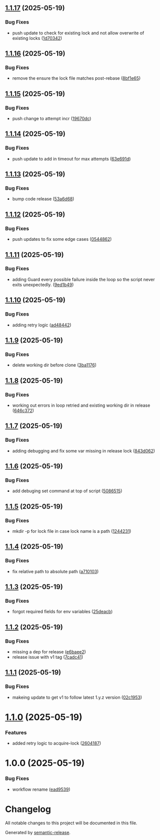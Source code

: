 ## [1.1.17](https://github.com/billypearson/github-action-ci-lock/compare/v1.1.16...v1.1.17) (2025-05-19)


### Bug Fixes

* push update to check for existing lock and not allow overwrite of existing locks ([1d70342](https://github.com/billypearson/github-action-ci-lock/commit/1d70342f205b3fa197ca834f60ba5962992a9f25))

## [1.1.16](https://github.com/billypearson/github-action-ci-lock/compare/v1.1.15...v1.1.16) (2025-05-19)


### Bug Fixes

* remove the ensure the lock file matches post-rebase ([8bf1e65](https://github.com/billypearson/github-action-ci-lock/commit/8bf1e65dda7f33f2dce2274bb09bb795f489005a))

## [1.1.15](https://github.com/billypearson/github-action-ci-lock/compare/v1.1.14...v1.1.15) (2025-05-19)


### Bug Fixes

* push change to attempt incr ([19670dc](https://github.com/billypearson/github-action-ci-lock/commit/19670dcf09a601463e4a2f48d5f5a27eb6eeed51))

## [1.1.14](https://github.com/billypearson/github-action-ci-lock/compare/v1.1.13...v1.1.14) (2025-05-19)


### Bug Fixes

* push update to add in timeout for max attempts ([63e691d](https://github.com/billypearson/github-action-ci-lock/commit/63e691d0f29e68ca1804d7f59a0ea6555352d6c9))

## [1.1.13](https://github.com/billypearson/github-action-ci-lock/compare/v1.1.12...v1.1.13) (2025-05-19)


### Bug Fixes

* bump code release ([53a6d68](https://github.com/billypearson/github-action-ci-lock/commit/53a6d68de383bd4c9695382954c3439d79a78911))

## [1.1.12](https://github.com/billypearson/github-action-ci-lock/compare/v1.1.11...v1.1.12) (2025-05-19)


### Bug Fixes

* push updates to fix some edge cases ([0544862](https://github.com/billypearson/github-action-ci-lock/commit/0544862342fb3dbab1542bde4fd547bd0bc1c9fa))

## [1.1.11](https://github.com/billypearson/github-action-ci-lock/compare/v1.1.10...v1.1.11) (2025-05-19)


### Bug Fixes

* adding Guard every possible failure inside the loop so the script never exits unexpectedly. ([9ed1b49](https://github.com/billypearson/github-action-ci-lock/commit/9ed1b49fd9de30f90f800f6ee39f886c6b2fc743))

## [1.1.10](https://github.com/billypearson/github-action-ci-lock/compare/v1.1.9...v1.1.10) (2025-05-19)


### Bug Fixes

* adding retry logic ([ad48442](https://github.com/billypearson/github-action-ci-lock/commit/ad48442d013151dea553fbafee1c5094b4fbbf9f))

## [1.1.9](https://github.com/billypearson/github-action-ci-lock/compare/v1.1.8...v1.1.9) (2025-05-19)


### Bug Fixes

* delete working dir before clone ([3ba1176](https://github.com/billypearson/github-action-ci-lock/commit/3ba1176fac25529deb2ce035c130d5cc115d9d19))

## [1.1.8](https://github.com/billypearson/github-action-ci-lock/compare/v1.1.7...v1.1.8) (2025-05-19)


### Bug Fixes

* working out errors in loop retried and existing working dir in release ([646c372](https://github.com/billypearson/github-action-ci-lock/commit/646c37231f86f5e61ac39201fd018a32a522e74d))

## [1.1.7](https://github.com/billypearson/github-action-ci-lock/compare/v1.1.6...v1.1.7) (2025-05-19)


### Bug Fixes

* adding debugging and fix some var missing in release lock ([843d062](https://github.com/billypearson/github-action-ci-lock/commit/843d0624e37b384f30d64bf61a0b61b3d46a38d5))

## [1.1.6](https://github.com/billypearson/github-action-ci-lock/compare/v1.1.5...v1.1.6) (2025-05-19)


### Bug Fixes

* add debuging set command at top of script ([5086515](https://github.com/billypearson/github-action-ci-lock/commit/50865153c7c125821b404f96f2c1ba3b9d8dfb03))

## [1.1.5](https://github.com/billypearson/github-action-ci-lock/compare/v1.1.4...v1.1.5) (2025-05-19)


### Bug Fixes

* mkdir -p for lock file in case lock name is a path ([1244231](https://github.com/billypearson/github-action-ci-lock/commit/1244231d3d505a57b9fe89b1aa307f353fd4534c))

## [1.1.4](https://github.com/billypearson/github-action-ci-lock/compare/v1.1.3...v1.1.4) (2025-05-19)


### Bug Fixes

* fix relative path to absolute path ([a710103](https://github.com/billypearson/github-action-ci-lock/commit/a71010349d9f56045778b1afc4f85e8edfaa98bf))

## [1.1.3](https://github.com/billypearson/github-action-ci-lock/compare/v1.1.2...v1.1.3) (2025-05-19)


### Bug Fixes

* forgot required fields for env variables ([25deacb](https://github.com/billypearson/github-action-ci-lock/commit/25deacbdf446175ccd0f9227090aae8f60325628))

## [1.1.2](https://github.com/billypearson/github-action-ci-lock/compare/v1.1.1...v1.1.2) (2025-05-19)


### Bug Fixes

* missing a dep for release ([e6baee2](https://github.com/billypearson/github-action-ci-lock/commit/e6baee2ce9a418b50cbbb4c26c99b6efe52c40a1))
* release issue with v1 tag ([7cadc41](https://github.com/billypearson/github-action-ci-lock/commit/7cadc410689896c67998997af4e0b9cfc005cfc7))

## [1.1.1](https://github.com/billypearson/github-action-ci-lock/compare/v1.1.0...v1.1.1) (2025-05-19)


### Bug Fixes

* makeing update to get v1 to follow latest 1.y.z version ([02c1953](https://github.com/billypearson/github-action-ci-lock/commit/02c19532cf14f46a8e521e6fd35ee1629f3c3787))

# [1.1.0](https://github.com/billypearson/github-action-ci-lock/compare/v1.0.0...v1.1.0) (2025-05-19)


### Features

* added retry logic to acquire-lock ([2604187](https://github.com/billypearson/github-action-ci-lock/commit/260418757abbfc679d24bfdc4428a46c9b997204))

# 1.0.0 (2025-05-19)


### Bug Fixes

* workflow rename ([ead9539](https://github.com/billypearson/github-action-ci-lock/commit/ead9539528704e3a8f07cc3c083d28dc128b0978))

# Changelog

All notable changes to this project will be documented in this file.

Generated by [semantic-release](https://github.com/semantic-release/semantic-release).
